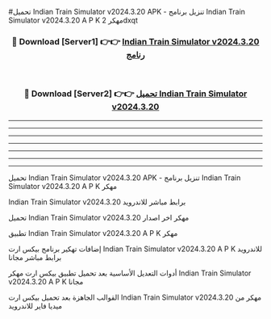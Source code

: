 #تحميل Indian Train Simulator v2024.3.20 APK - تنزيل برنامج Indian Train Simulator v2024.3.20 A P K مهكر 2dxqt 



<div align="center">
<h3>🔴 Download [Server1] 👉👉 <a href="https://apkdownload10.web.app/?title=Indian Train Simulator v2024.3.20">Indian Train Simulator v2024.3.20 رنامج</a></h3><br>

<h3>🔴 Download [Server2] 👉👉 <a href="https://apkdownload10.web.app/?title=Indian Train Simulator v2024.3.20">تحميل Indian Train Simulator v2024.3.20 </a></h3>
</div>


----------------------------------------------------------

----------------------------------------------------------

----------------------------------------------------------

----------------------------------------------------------

----------------------------------------------------------

----------------------------------------------------------

----------------------------------------------------------

تحميل Indian Train Simulator v2024.3.20 APK - تنزيل برنامج Indian Train Simulator v2024.3.20 A P K مهكر

Indian Train Simulator v2024.3.20 برابط مباشر للاندرويد

تحميل Indian Train Simulator v2024.3.20 مهكر اخر اصدار

تطبيق Indian Train Simulator v2024.3.20 A P K مهكر

إضافات تهكير برنامج بيكس ارت Indian Train Simulator v2024.3.20 A P K للاندرويد برابط مباشر مجانا

أدوات التعديل الأساسية بعد تحميل تطبيق بيكس ارت مهكر Indian Train Simulator v2024.3.20 A P K مجانا

القوالب الجاهزة بعد تحميل بيكس ارت Indian Train Simulator v2024.3.20 مهكر من ميديا فاير للاندرويد


